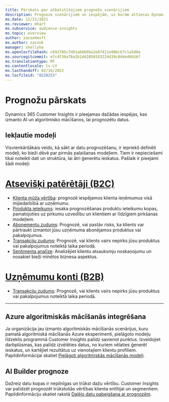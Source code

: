 ```yaml
---
title: Pārskats par atbalstītajiem prognožu scenārijiem
description: Prognoze scenārijiem un iespējām, uz kurām attiecas Dynamics 365 Customer Insights pieteikums.
ms.date: 12/21/2021
ms.reviewer: mhart
ms.subservice: audience-insights
ms.topic: overview
author: zacookmsft
ms.author: zacook
manager: shellyha
ms.openlocfilehash: c692785c7d81ab660ba2e07411e986c67c1a5d0a
ms.sourcegitcommit: e7cdf36a78a2b1dd2850183224d39c8dde46b26f
ms.translationtype: MT
ms.contentlocale: lv-LV
ms.lasthandoff: 02/16/2022
ms.locfileid: "8228253"
---
```

# <a name="predictions-overview"></a>Prognožu pārskats

Dynamics 365 Customer Insights ir pieejamas dažādas iespējas, kas izmanto AI un algoritmisko mācīšanos, lai prognozētu datus. 

## <a name="out-of-box-models"></a>Iekļautie modeļi

Visvienkāršākais veids, kā sākt ar datu prognozēšanu, ir iepriekš definēti modeļi, ko bieži dēvē par pirmās palaišanas modeļiem. Tiem ir nepieciešami tikai noteikti dati un struktūra, lai ātri ģenerētu ieskatus. Pašlaik ir pieejami šādi modeļi: 

# <a name="individual-consumers-b-to-c"></a>[Atsevišķi patērētāji (B2C)](#tab/b2c)

- [Klienta mūža vērtība](predict-customer-lifetime-value.md): prognozē iespējamos klienta ieņēmumus visā mijiedarbībā ar uzņēmumu.
- [Produkta ieteikums](predict-product-recommendation.md): iesaka prognozēšanas produktu ieteikumu kopas, pamatojoties uz pirkumu uzvedību un klientiem ar līdzīgiem pirkšanas modeļiem.
- [Abonementu zudums](predict-subscription-churn.md): Prognozē, vai pastāv risks, ka klients var pārtraukt izmantot jūsu uzņēmuma abonējamos produktus vai pakalpojumus.
- [Transakciju zudums](predict-transactional-churn.md): Prognozē, vai klients vairs nepirks jūsu produktus vai pakalpojumus noteiktā laika periodā.
- [Sentimenta analīze](sentiment-analysis.md): Analizējiet klientu atsauksmju noskaņojumu un nosakiet bieži minētos biznesa aspektus.

# <a name="business-accounts-b-to-b"></a>[Uzņēmumu konti (B2B)](#tab/b2b)

- [Transakciju zudums](predict-transactional-churn.md): Prognozē, vai klients vairs nepirks jūsu produktus vai pakalpojumus noteiktā laika periodā.

---


## <a name="azure-machine-learning-integration"></a>Azure algoritmiskās mācīšanās integrēšana

Ja organizācija jau izmanto algoritmiskās mācīšanās scenārijus, kuru pamatā algoritmiskā mācīšanās Azure eksperimenti, pielāgoto modeļu līdzeklis programmā Customer Insights palīdz savienot punktus. Izveidojiet darbplūsmas, kas palīdz izvēlēties datus, no kuriem vēlaties ģenerēt ieskatus, un kartējiet rezultātus uz vienotajiem klientu profiliem. Papildinformācijai skatiet [Pielāgoti algoritmiskās mācīšanās modeļi](custom-models.md).

## <a name="ai-builder-prediction"></a>AI Builder prognoze

Dažreiz datu kopas ir nepilnīgas un trūkst dažu vērtību. Customer Insights var palīdzēt prognozēt trūkstošās vērtības klienta entītijai un segmentiem. Papildinformāciju skatiet rakstā [Daļējo datu pabeigšana ar prognozēm](predictions.md).
